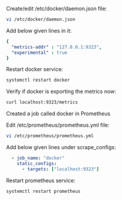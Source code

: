 Create/edit /etc/docker/daemon.json file:
```sh
vi /etc/docker/daemon.json
```
Add below given lines in it:
```yaml
{
  "metrics-addr" : "127.0.0.1:9323",
  "experimental" : true
}
```
Restart docker service:
```sh
systemctl restart docker
```
Verify if docker is exporting the metrics now:
```sh
curl localhost:9323/metrics
```
Created a job called docker in Prometheus

Edit /etc/prometheus/prometheus.yml file:
```sh
vi /etc/prometheus/prometheus.yml
```
Add below given lines under scrape_configs:
```yaml
  - job_name: "docker"
    static_configs:
      - targets: ["localhost:9323"]
```
Restart prometheus service:
```sh
systemctl restart prometheus
```
